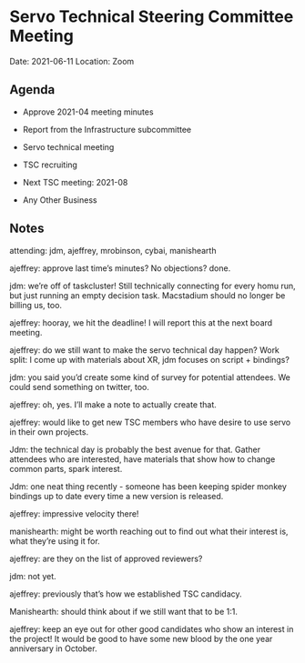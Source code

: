 # Servo Technical Steering Committee Meeting

Date: 2021-06-11
Location: Zoom

## Agenda

* Approve 2021-04 meeting minutes

* Report from the Infrastructure subcommittee

* Servo technical meeting

* TSC recruiting

* Next TSC meeting: 2021-08

* Any Other Business

## Notes

attending: jdm, ajeffrey, mrobinson, cybai, manishearth

ajeffrey: approve last time’s minutes? No objections? done.

jdm: we’re off of taskcluster! Still technically connecting for every homu run, but just running an empty decision task. Macstadium should no longer be billing us, too.

ajeffrey: hooray, we hit the deadline! I will report this at the next board meeting.

ajeffrey: do we still want to make the servo technical day happen? Work split: I come up with materials about XR, jdm focuses on script + bindings?

jdm: you said you’d create some kind of survey for potential attendees. We could send something on twitter, too.

ajeffrey: oh, yes. I’ll make a note to actually create that.

ajeffrey: would like to get new TSC members who have desire to use servo in their own projects.

Jdm: the technical day is probably the best avenue for that. Gather attendees who are interested, have materials that show how to change common parts, spark interest.

Jdm: one neat thing recently - someone has been keeping spider monkey bindings up to date every time a new version is released.

ajeffrey: impressive velocity there!

manishearth: might be worth reaching out to find out what their interest is, what they’re using it for.

ajeffrey: are they on the list of approved reviewers?

jdm: not yet.

ajeffrey: previously that’s how we established TSC candidacy.

Manishearth: should think about if we still want that to be 1:1.

ajeffrey: keep an eye out for other good candidates who show an interest in the project! It would be good to have some new blood by the one year anniversary in October.
